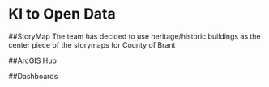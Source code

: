 # KI to Open Data
##StoryMap 
The team has decided to use heritage/historic buildings as the center piece of the storymaps for County of Brant

##ArcGIS Hub

##Dashboards
